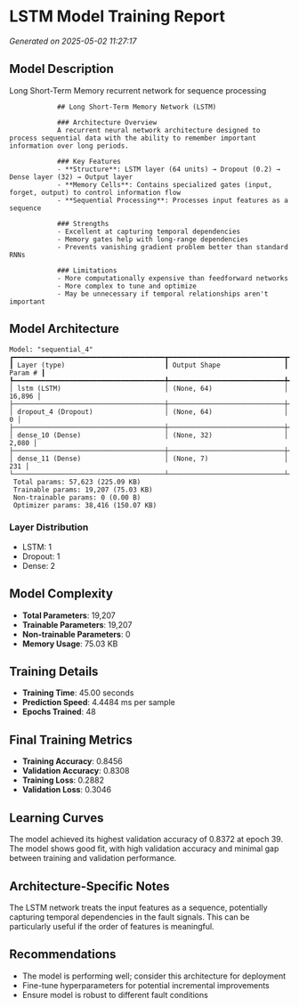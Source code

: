 # LSTM Model Training Report

_Generated on 2025-05-02 11:27:17_

## Model Description

Long Short-Term Memory recurrent network for sequence processing


                ## Long Short-Term Memory Network (LSTM)
                
                ### Architecture Overview
                A recurrent neural network architecture designed to process sequential data with the ability to remember important information over long periods.
                
                ### Key Features
                - **Structure**: LSTM layer (64 units) → Dropout (0.2) → Dense layer (32) → Output layer
                - **Memory Cells**: Contains specialized gates (input, forget, output) to control information flow
                - **Sequential Processing**: Processes input features as a sequence
                
                ### Strengths
                - Excellent at capturing temporal dependencies
                - Memory gates help with long-range dependencies
                - Prevents vanishing gradient problem better than standard RNNs
                
                ### Limitations
                - More computationally expensive than feedforward networks
                - More complex to tune and optimize
                - May be unnecessary if temporal relationships aren't important
            

## Model Architecture

```
Model: "sequential_4"
┏━━━━━━━━━━━━━━━━━━━━━━━━━━━━━━━━━━━━━━┳━━━━━━━━━━━━━━━━━━━━━━━━━━━━━┳━━━━━━━━━━━━━━━━━┓
┃ Layer (type)                         ┃ Output Shape                ┃         Param # ┃
┡━━━━━━━━━━━━━━━━━━━━━━━━━━━━━━━━━━━━━━╇━━━━━━━━━━━━━━━━━━━━━━━━━━━━━╇━━━━━━━━━━━━━━━━━┩
│ lstm (LSTM)                          │ (None, 64)                  │          16,896 │
├──────────────────────────────────────┼─────────────────────────────┼─────────────────┤
│ dropout_4 (Dropout)                  │ (None, 64)                  │               0 │
├──────────────────────────────────────┼─────────────────────────────┼─────────────────┤
│ dense_10 (Dense)                     │ (None, 32)                  │           2,080 │
├──────────────────────────────────────┼─────────────────────────────┼─────────────────┤
│ dense_11 (Dense)                     │ (None, 7)                   │             231 │
└──────────────────────────────────────┴─────────────────────────────┴─────────────────┘
 Total params: 57,623 (225.09 KB)
 Trainable params: 19,207 (75.03 KB)
 Non-trainable params: 0 (0.00 B)
 Optimizer params: 38,416 (150.07 KB)

```

### Layer Distribution

- LSTM: 1
- Dropout: 1
- Dense: 2

## Model Complexity

- **Total Parameters**: 19,207
- **Trainable Parameters**: 19,207
- **Non-trainable Parameters**: 0
- **Memory Usage**: 75.03 KB

## Training Details

- **Training Time**: 45.00 seconds
- **Prediction Speed**: 4.4484 ms per sample
- **Epochs Trained**: 48

## Final Training Metrics

- **Training Accuracy**: 0.8456
- **Validation Accuracy**: 0.8308
- **Training Loss**: 0.2882
- **Validation Loss**: 0.3046

## Learning Curves

The model achieved its highest validation accuracy of 0.8372 at epoch 39. The model shows good fit, with high validation accuracy and minimal gap between training and validation performance.

## Architecture-Specific Notes

The LSTM network treats the input features as a sequence, potentially capturing temporal dependencies in the fault signals. This can be particularly useful if the order of features is meaningful.

## Recommendations

- The model is performing well; consider this architecture for deployment
- Fine-tune hyperparameters for potential incremental improvements
- Ensure model is robust to different fault conditions
